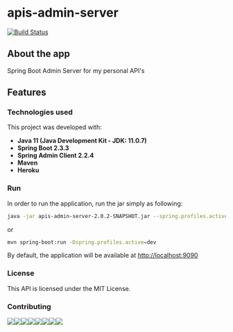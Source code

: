 
# apis-admin-server

[![Build Status](https://travis-ci.org/mariazevedo88/apis-admin-server.svg?branch=master)](https://travis-ci.org/mariazevedo88/apis-admin-server)

## About the app

Spring Boot Admin Server for my personal API's

## Features

### Technologies used

This project was developed with:

* **Java 11 (Java Development Kit - JDK: 11.0.7)**
* **Spring Boot 2.3.3**
* **Spring Admin Client 2.2.4**
* **Maven**
* **Heroku**

### Run

In order to run the application, run the jar simply as following:

```bash
java -jar apis-admin-server-2.0.2-SNAPSHOT.jar --spring.profiles.active=dev
```
    
or

```bash
mvn spring-boot:run -Dspring.profiles.active=dev
```

By default, the application will be available at [http://localhost:9090](http://localhost:9090)

### License

This API is licensed under the MIT License.

### Contributing
[![](https://sourcerer.io/fame/mariazevedo88/mariazevedo88/apis-admin-server/images/0)](https://sourcerer.io/fame/mariazevedo88/mariazevedo88/apis-admin-server/links/0)[![](https://sourcerer.io/fame/mariazevedo88/mariazevedo88/apis-admin-server/images/1)](https://sourcerer.io/fame/mariazevedo88/mariazevedo88/apis-admin-server/links/1)[![](https://sourcerer.io/fame/mariazevedo88/mariazevedo88/apis-admin-server/images/2)](https://sourcerer.io/fame/mariazevedo88/mariazevedo88/apis-admin-server/links/2)[![](https://sourcerer.io/fame/mariazevedo88/mariazevedo88/apis-admin-server/images/3)](https://sourcerer.io/fame/mariazevedo88/mariazevedo88/apis-admin-server/links/3)[![](https://sourcerer.io/fame/mariazevedo88/mariazevedo88/apis-admin-server/images/4)](https://sourcerer.io/fame/mariazevedo88/mariazevedo88/apis-admin-server/links/4)[![](https://sourcerer.io/fame/mariazevedo88/mariazevedo88/apis-admin-server/images/5)](https://sourcerer.io/fame/mariazevedo88/mariazevedo88/apis-admin-server/links/5)[![](https://sourcerer.io/fame/mariazevedo88/mariazevedo88/apis-admin-server/images/6)](https://sourcerer.io/fame/mariazevedo88/mariazevedo88/apis-admin-server/links/6)[![](https://sourcerer.io/fame/mariazevedo88/mariazevedo88/apis-admin-server/images/7)](https://sourcerer.io/fame/mariazevedo88/mariazevedo88/apis-admin-server/links/7)
